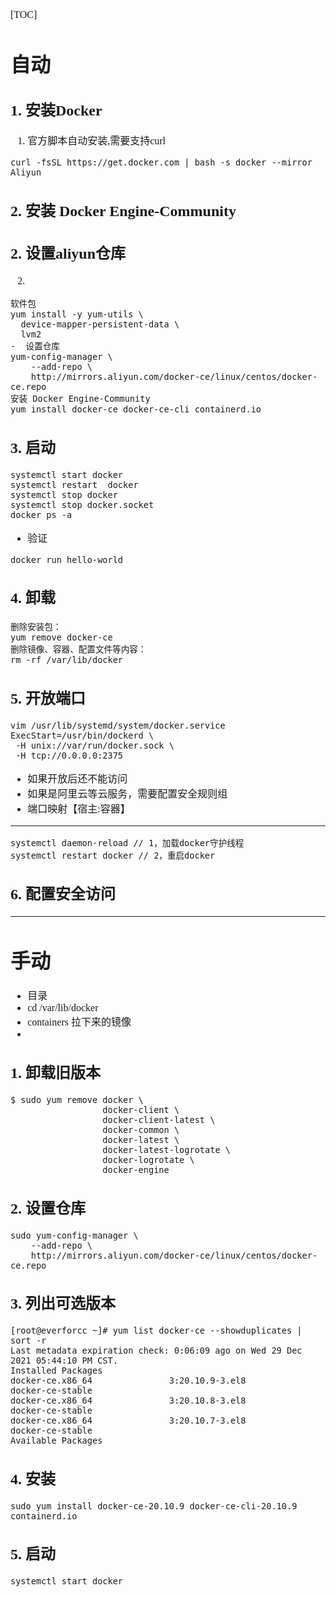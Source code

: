<font face="SimSun" size=3>

[TOC]

# 自动

## 1. 安装Docker

1. 官方脚本自动安装,需要支持curl
~~~
curl -fsSL https://get.docker.com | bash -s docker --mirror Aliyun
~~~

## 2. 安装 Docker Engine-Community
## 2. 设置aliyun仓库
2. 
~~~
软件包
yum install -y yum-utils \
  device-mapper-persistent-data \
  lvm2
-  设置仓库
yum-config-manager \
    --add-repo \
    http://mirrors.aliyun.com/docker-ce/linux/centos/docker-ce.repo
安装 Docker Engine-Community
yum install docker-ce docker-ce-cli containerd.io
~~~

## 3. 启动
~~~
systemctl start docker
systemctl restart  docker
systemctl stop docker
systemctl stop docker.socket
docker ps -a
~~~
- 验证
~~~
docker run hello-world
~~~

## 4. 卸载
~~~
删除安装包：
yum remove docker-ce
删除镜像、容器、配置文件等内容：
rm -rf /var/lib/docker
~~~

## 5. 开放端口
~~~
vim /usr/lib/systemd/system/docker.service
ExecStart=/usr/bin/dockerd \
 -H unix://var/run/docker.sock \
 -H tcp://0.0.0.0:2375
~~~
- 如果开放后还不能访问
- 如果是阿里云等云服务，需要配置安全规则组
- 端口映射【宿主:容器】

---

~~~
systemctl daemon-reload // 1，加载docker守护线程
systemctl restart docker // 2，重启docker
~~~

## 6. 配置安全访问

---

# 手动

- 目录 
- cd /var/lib/docker
- containers 拉下来的镜像
- 


## 1. 卸载旧版本
~~~
$ sudo yum remove docker \
                  docker-client \
                  docker-client-latest \
                  docker-common \
                  docker-latest \
                  docker-latest-logrotate \
                  docker-logrotate \
                  docker-engine
~~~

## 2. 设置仓库
~~~
sudo yum-config-manager \
    --add-repo \
    http://mirrors.aliyun.com/docker-ce/linux/centos/docker-ce.repo
~~~

## 3. 列出可选版本
~~~
[root@everforcc ~]# yum list docker-ce --showduplicates | sort -r
Last metadata expiration check: 0:06:09 ago on Wed 29 Dec 2021 05:44:10 PM CST.
Installed Packages
docker-ce.x86_64               3:20.10.9-3.el8                 docker-ce-stable 
docker-ce.x86_64               3:20.10.8-3.el8                 docker-ce-stable 
docker-ce.x86_64               3:20.10.7-3.el8                 docker-ce-stable 
Available Packages

~~~

## 4. 安装
~~~
sudo yum install docker-ce-20.10.9 docker-ce-cli-20.10.9 containerd.io
~~~

## 5. 启动
~~~
systemctl start docker
~~~

</font>